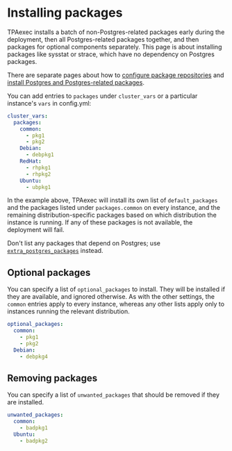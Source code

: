 # Installing packages

TPAexec installs a batch of non-Postgres-related packages early during
the deployment, then all Postgres-related packages together, and then
packages for optional components separately. This page is about
installing packages like sysstat or strace, which have no dependency on
Postgres packages.

There are separate pages about how to
[configure package repositories](repositories.md) and
[install Postgres and Postgres-related packages](postgres_packages.md).

You can add entries to ``packages`` under ``cluster_vars`` or a
particular instance's ``vars`` in config.yml:

```yaml
cluster_vars:
  packages:
    common:
      - pkg1
      - pkg2
    Debian:
      - debpkg1
    RedHat:
      - rhpkg1
      - rhpkg2
    Ubuntu:
      - ubpkg1
```

In the example above, TPAexec will install its own list of
``default_packages`` and the packages listed under ``packages.common``
on every instance, and the remaining distribution-specific packages
based on which distribution the instance is running. If any of these
packages is not available, the deployment will fail.

Don't list any packages that depend on Postgres; use
[``extra_postgres_packages``](extra_postgres_packages.md) instead.

## Optional packages

You can specify a list of ``optional_packages`` to install. They will be
installed if they are available, and ignored otherwise. As with the
other settings, the ``common`` entries apply to every instance, whereas
any other lists apply only to instances running the relevant
distribution.

```yaml
optional_packages:
  common:
    - pkg1
    - pkg2
  Debian:
    - debpkg4
```

## Removing packages

You can specify a list of ``unwanted_packages`` that should be
removed if they are installed.

```yaml
unwanted_packages:
  common:
    - badpkg1
  Ubuntu:
    - badpkg2
```
